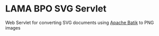 # LAMA BPO SVG Servlet
Web Servlet for converting SVG documents using [Apache Batik](https://xmlgraphics.apache.org/batik/) to PNG images
